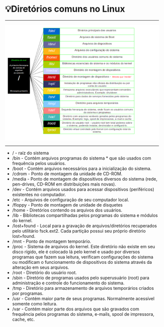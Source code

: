 # :bulb:Diretórios comuns no Linux

---

![](https://github.com/Dev-HideyukiTakahashi/Essencial/blob/master/Pasta_essencial/Linux/Img/diretorios.png)

---


* / - raíz do sistema
* /bin - Contém arquivos programas do sistema * que são usados com frequência pelos usuários.
* /boot - Contém arquivos necessários para a  inicialização do sistema.
* /cdrom - Ponto de montagem da unidade de CD-ROM.
* /media - Ponto de montagem de dispositivos diversos do sistema (rede, pen-drives, CD-ROM em distribuições mais novas).
* /dev - Contém arquivos usados para acessar dispositivos (periféricos) existentes no computador.
* /etc - Arquivos de configuração de seu computador local.
* /floppy - Ponto de montagem de unidade de disquetes
* /home - Diretórios contendo os arquivos dos usuários.
* /lib - Bibliotecas compartilhadas pelos programas do sistema e módulos do kernel.
* /lost+found - Local para a gravação de arquivos/diretórios recuperados pelo utilitário fsck.ext2. Cada partição possui seu próprio diretório lost+found.
* /mnt - Ponto de montagem temporário.
* /proc - Sistema de arquivos do kernel. Este diretório não existe em seu disco rígido, ele é colocado lá pelo kernel e usado por diversos programas que fazem sua leitura, verificam configurações do sistema ou modificam o funcionamento de dispositivos do sistema através da alteração em seus arquivos.
* /root - Diretório do usuário root.
* /sbin - Diretório de programas usados pelo superusuário (root) para administração e controle do funcionamento do sistema.
* /tmp - Diretório para armazenamento de arquivos temporários criados por programas.
* /usr - Contém maior parte de seus programas. Normalmente acessível somente como leitura.
* /var - Contém maior parte dos arquivos que são gravados com frequência pelos programas do sistema, e-mails, spool de impressora, cache, etc.
